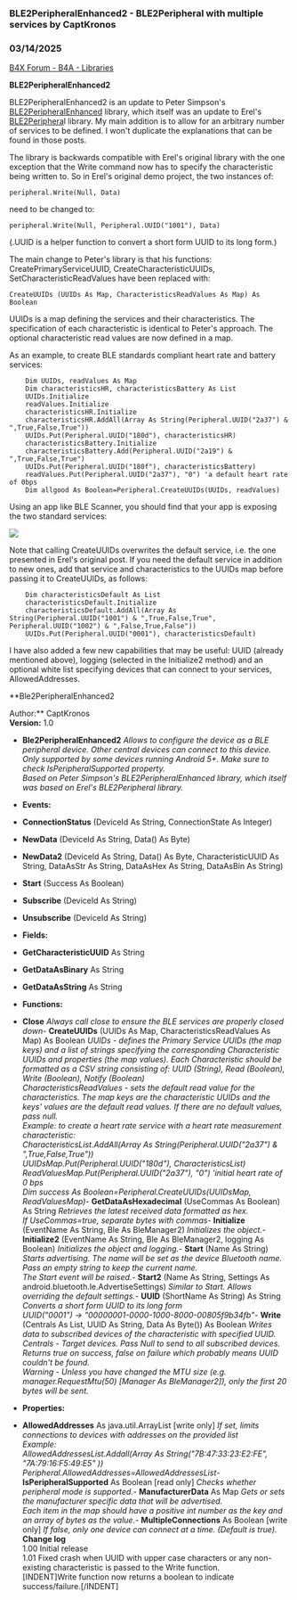 ### BLE2PeripheralEnhanced2 - BLE2Peripheral with multiple services by CaptKronos
### 03/14/2025
[B4X Forum - B4A - Libraries](https://www.b4x.com/android/forum/threads/162080/)

**BLE2PeripheralEnhanced2**  
  
BLE2PeripheralEnhanced2 is an update to Peter Simpson's [BLE2PeripheralEnhanced](https://www.b4x.com/android/forum/threads/customise-your-ble-gatt-service-with-ble-peripheral-2-enhanced.158056/) library, which itself was an update to Erel's [BLE2Periphera](https://www.b4x.com/android/forum/threads/ble-peripheral.84051)l library. My main addition is to allow for an arbitrary number of services to be defined. I won't duplicate the explanations that can be found in those posts.  
  
The library is backwards compatible with Erel's original library with the one exception that the Write command now has to specify the characteristic being written to. So in Erel's original demo project, the two instances of:  

```B4X
peripheral.Write(Null, Data)
```

  
need to be changed to:  

```B4X
peripheral.Write(Null, Peripheral.UUID("1001"), Data)
```

  
(.UUID is a helper function to convert a short form UUID to its long form.)  
  
The main change to Peter's library is that his functions: CreatePrimaryServiceUUID, CreateCharacteristicUUIDs, SetCharacteristicReadValues have been replaced with:  

```B4X
CreateUUIDs (UUIDs As Map, CharacteristicsReadValues As Map) As Boolean
```

  
  
UUIDs is a map defining the services and their characteristics. The specification of each characteristic is identical to Peter's approach. The optional characteristic read values are now defined in a map.  
  
As an example, to create BLE standards compliant heart rate and battery services:  

```B4X
    Dim UUIDs, readValues As Map  
    Dim characteristicsHR, characteristicsBattery As List  
    UUIDs.Initialize  
    readValues.Initialize  
    characteristicsHR.Initialize  
    characteristicsHR.AddAll(Array As String(Peripheral.UUID("2a37") & ",True,False,True"))  
    UUIDs.Put(Peripheral.UUID("180d"), characteristicsHR)  
    characteristicsBattery.Initialize  
    characteristicsBattery.Add(Peripheral.UUID("2a19") & ",True,False,True")  
    UUIDs.Put(Peripheral.UUID("180f"), characteristicsBattery)  
    readValues.Put(Peripheral.UUID("2a37"), "0") 'a default heart rate of 0bps  
    Dim allgood As Boolean=Peripheral.CreateUUIDs(UUIDs, readValues)
```

  
  
Using an app like BLE Scanner, you should find that your app is exposing the two standard services:  
  
![](https://www.b4x.com/android/forum/attachments/155446)  
  
Note that calling CreateUUIDs overwrites the default service, i.e. the one presented in Erel's original post. If you need the default service in addition to new ones, add that service and characteristics to the UUIDs map before passing it to CreateUUIDs, as follows:  
  

```B4X
    Dim characteristicsDefault As List  
    characteristicsDefault.Initialize  
    characteristicsDefault.AddAll(Array As String(Peripheral.UUID("1001") & ",True,False,True", Peripheral.UUID("1002") & ",False,True,False"))  
    UUIDs.Put(Peripheral.UUID("0001"), characteristicsDefault)
```

  
  
I have also added a few new capabilities that may be useful: UUID (already mentioned above), logging (selected in the Initialize2 method) and an optional white list specifying devices that can connect to your services, AllowedAddresses.  
  
  
  
**Ble2PeripheralEnhanced2  
  
Author:** CaptKronos  
**Version:** 1.0  

- **Ble2PeripheralEnhanced2**
*Allows to configure the device as a BLE peripheral device. Other central devices can connect to this device.  
 Only supported by some devices running Android 5+. Make sure to check IsPeripheralSupported property.  
 Based on Peter Simpson's BLE2PeripheralEnhanced library, which itself was based on Erel's BLE2Peripheral library.*

- **Events:**

- **ConnectionStatus** (DeviceId As String, ConnectionState As Integer)
- **NewData** (DeviceId As String, Data() As Byte)
- **NewData2** (DeviceId As String, Data() As Byte, CharacteristicUUID As String, DataAsStr As String, DataAsHex As String, DataAsBin As String)
- **Start** (Success As Boolean)
- **Subscribe** (DeviceId As String)
- **Unsubscribe** (DeviceId As String)

- **Fields:**

- **GetCharacteristicUUID** As String
- **GetDataAsBinary** As String
- **GetDataAsString** As String

- **Functions:**

- **Close**
*Always call close to ensure the BLE services are properly closed down*- **CreateUUIDs** (UUIDs As Map, CharacteristicsReadValues As Map) As Boolean
*UUIDs - defines the Primary Service UUIDs (the map keys) and a list of strings specifying the corresponding Characteristic UUIDs and properties (the map values). Each Characteristic should be formatted as a CSV string consisting of: UUID (String), Read (Boolean), Write (Boolean), Notify (Boolean)  
 CharacteristicsReadValues - sets the default read value for the characteristics. The map keys are the characteristic UUIDs and the keys' values are the default read values. If there are no default values, pass null.  
 Example: to create a heart rate service with a heart rate measurement characteristic:  
 CharacteristicsList.AddAll(Array As String(Peripheral.UUID("2a37") & ",True,False,True"))  
 UUIDsMap.Put(Peripheral.UUID("180d"), CharacteristicsList)   
 ReadValuesMap.Put(Peripheral.UUID("2a37"), "0") 'initial heart rate of 0 bps  
 Dim success As Boolean=Peripheral.CreateUUIDs(UUIDsMap, ReadValuesMap)*- **GetDataAsHexadecimal** (UseCommas As Boolean) As String
*Retrieves the latest received data formatted as hex.  
 If UseCommas=true, separate bytes with commas*- **Initialize** (EventName As String, Ble As BleManager2)
*Initializes the object.*- **Initialize2** (EventName As String, Ble As BleManager2, logging As Boolean)
*Initializes the object and logging.*- **Start** (Name As String)
*Starts advertising. The name will be set as the device Bluetooth name. Pass an empty string to keep the current name.  
 The Start event will be raised.*- **Start2** (Name As String, Settings As android.bluetooth.le.AdvertiseSettings)
*Similar to Start. Allows overriding the default settings.*- **UUID** (ShortName As String) As String
*Converts a short form UUID to its long form  
 UUID("0001") -> "00000001-0000-1000-8000-00805f9b34fb"*- **Write** (Centrals As List, UUID As String, Data As Byte()) As Boolean
*Writes data to subscribed devices of the characteristic with specified UUID.  
 Centrals - Target devices. Pass Null to send to all subscribed devices.  
 Returns true on success, false on failure which probably means UUID couldn't be found.  
 Warning - Unless you have changed the MTU size (e.g. manager.RequestMtu(50) [Manager As BleManager2]), only the first 20 bytes will be sent.*
- **Properties:**

- **AllowedAddresses** As java.util.ArrayList [write only]
*If set, limits connections to devices with addresses on the provided list  
 Example:  
 AllowedAddressesList.Addall(Array As String("7B:47:33:23:E2:FE", "7A:79:16:F5:49:E5" ))  
 Peripheral.AllowedAddresses=AllowedAddressesList*- **IsPeripheralSupported** As Boolean [read only]
*Checks whether peripheral mode is supported.*- **ManufacturerData** As Map
*Gets or sets the manufacturer specific data that will be advertised.  
 Each item in the map should have a positive int number as the key and an array of bytes as the value.*- **MultipleConnections** As Boolean [write only]
*If false, only one device can connect at a time. (Default is true).*
**Change log**  
1.00 Initial release  
1.01 Fixed crash when UUID with upper case characters or any non-existing characteristic is passed to the Write function.  
[INDENT]Write function now returns a boolean to indicate success/failure.[/INDENT]